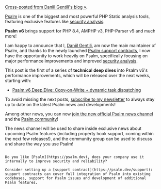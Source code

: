 <!--
  title: Psalm v6 announcement
  date: 2025-05-11 18:00
  author: Daniil Gentili
-->

[Cross-posted from Daniil Gentili's blog &raquo;](https://blog.daniil.it).

[Psalm](https://psalm.dev) is one of the biggest and most powerful PHP Static analysis tools, featuring exclusive features like [security analysis](https://psalm.dev/docs/security_analysis/).

**Psalm v6** brings support for PHP 8.4, AMPHP v3, PHP-Parser v5 and much more!   

I am happy to announce that I, [Daniil Gentili](https://daniil.it), am now the main maintainer of Psalm, and thanks to the newly launched [Psalm support contracts](https://psalm.dev/support), I now have the opportunity to work heavily on Psalm, specifically focusing on major performance improvements and improved [security analysis](https://psalm.dev/docs/security_analysis/).  

This post is the first of a series of **technical deep dives** into Psalm v6's performance improvements, which will be released over the next weeks, starting with:

- [Psalm v6 Deep Dive: Copy-on-Write + dynamic task dispatching](/articles/psalm-6-multithread)

To avoid missing the next posts, [subscribe to my newsletter](https://blog.daniil.it/newsletter/) to always stay up to date on the latest Psalm news and developments!  

Among other news, you can now [join the new official Psalm news channel](https://t.me/psalmphp) and the [Psalm community](https://t.me/psalmphp_community)!  

The news channel will be used to share inside exclusive news about upcoming Psalm features (including property hook support, coming within the next few releases!), and the community group can be used to discuss and share the way you use Psalm!

~~~

Do you like [Psalm](https://psalm.dev), does your company use it internally to improve security and reliability?  

Consider setting up a [support contract](https://psalm.dev/support): support contracts can cover full integration of Psalm into existing codebases, support for Psalm issues and development of additional Psalm features.